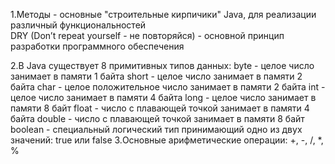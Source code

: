 1.Методы - основные "строительные кирпичики" Java, для реализации различный функциональностей  
	DRY (Don’t repeat yourself - не повторяйся) - основной принцип разработки программного обеспечения  
  
2.В Java существует 8 примитивных типов данных:
	byte - целое число занимает в памяти 1 байта
	short - целое число занимает в памяти 2 байта
	char - целое положительное число занимает в памяти 2 байта
	int - целое число занимает в памяти 4 байта
	long - целое число занимает в памяти 8 байт
	float - число с плавающей точкой занимает в памяти 4 байта
	double - число с плавающей точкой занимает в памяти 8 байт
	boolean - специальный логический тип принимающий одно из двух значений: true или false
3.Основные арифметические операции: +, -, /, *, %